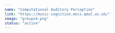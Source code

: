 ```yaml
---
name: "Computational Auditory Perception"
link: "https://music-cognition.eecs.qmul.ac.uk/"
image: "groups4.png"
status: "active"
---
```

